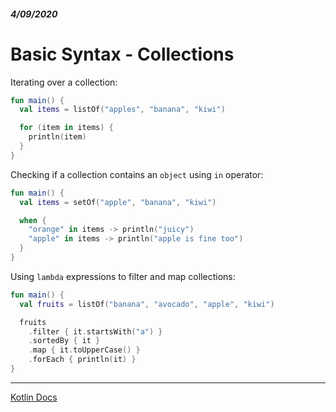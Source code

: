 ##### 4/09/2020
# Basic Syntax - Collections
Iterating over a collection:

```kotlin
fun main() {
  val items = listOf("apples", "banana", "kiwi")

  for (item in items) {
    println(item)
  }
}
```

Checking if a collection contains an `object` using `in` operator:

```kotlin
fun main() {
  val items = setOf("apple", "banana", "kiwi")

  when {
    "orange" in items -> println("juicy")
    "apple" in items -> println("apple is fine too")
  }
}
```

Using `lambda` expressions to filter and map collections:

```kotlin
fun main() {
  val fruits = listOf("banana", "avocado", "apple", "kiwi")

  fruits
    .filter { it.startsWith("a") }
    .sortedBy { it }
    .map { it.toUpperCase() }
    .forEach { println(it) }
}
```

---

[Kotlin Docs](https://kotlinlang.org/docs/reference/basic-syntax.html)